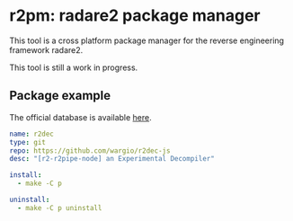 # r2pm: radare2 package manager

This tool is a cross platform package manager for the reverse engineering
framework radare2.

This tool is still a work in progress.

## Package example

The official database is available [here](https://github.com/radareorg/r2pm-db).

```yaml
name: r2dec
type: git
repo: https://github.com/wargio/r2dec-js
desc: "[r2-r2pipe-node] an Experimental Decompiler"

install: 
  - make -C p

uninstall:
  - make -C p uninstall

```
